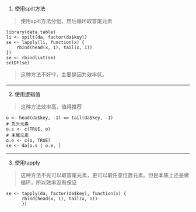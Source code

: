1. 使用spilt方法
> 使用spilt方法分组，然后循环取首尾元素
```
library(data.table)
li <- spilt(da, factor(da$key))
se <- lapply(li, function(x) {
	rbind(head(x, 1), tail(x, 1))
})
se <- rbindlist(se)
setDF(se)
```
> 这种方法不好👎，主要是因为效率低。
---

2. 使用逻辑值
> 这种方法效率高，值得推荐
```
o <- head(da$key, -1) == tail(da$key, -1)
# 先头元素
o.s <- c(TRUE, o)
# 末尾元素
o.e <- c(o, TRUE)
se <- da[o.s | o.e, ]   
```
---
3. 使用tapply
> 这种方法不光可以取首尾元素，更可以取任意位置元素。但是本质上还是做循环，所以效率没有保证
```
se <- tapply(da, factor(da$key), function(x) {
      rbind(head(x, 1), tail(x, 1))
      })
```
